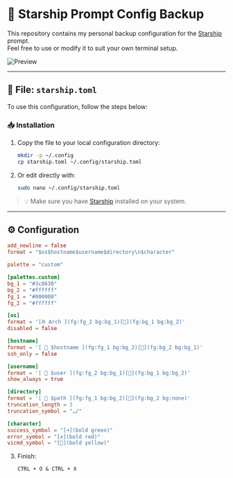 # 🌟 Starship Prompt Config Backup

This repository contains my personal backup configuration for the [Starship](https://starship.rs) prompt.  
Feel free to use or modify it to suit your own terminal setup.

![Preview](ss.png)

---

## 📂 File: `starship.toml`

To use this configuration, follow the steps below:

### 📥 Installation

1. Copy the file to your local configuration directory:
   ```bash
   mkdir -p ~/.config
   cp starship.toml ~/.config/starship.toml
   ```

2. Or edit directly with:
   ```bash
   sudo nano ~/.config/starship.toml
   ```

> 💡 Make sure you have [Starship](https://starship.rs/guide/#%F0%9F%9A%80-installation) installed on your system.

---

## ⚙️ Configuration

```toml
add_newline = false
format = "$os$hostname$username$directory\n$character"

palette = "custom"

[palettes.custom]
bg_1 = "#3c8630"
bg_2 = "#ffffff"
fg_1 = "#000000"
fg_2 = "#ffffff"

[os]
format = '[🌐 Arch ](fg:fg_2 bg:bg_1)[](fg:bg_1 bg:bg_2)'
disabled = false

[hostname]
format = '[  $hostname ](fg:fg_1 bg:bg_2)[](fg:bg_2 bg:bg_1)'
ssh_only = false

[username]
format = '[ 👤 $user ](fg:fg_2 bg:bg_1)[](fg:bg_1 bg:bg_2)'
show_always = true

[directory]
format = '[ 📁 $path ](fg:fg_1 bg:bg_2)[](fg:bg_2 bg:none)'
truncation_length = 3
truncation_symbol = "…/"

[character]
success_symbol = "[➜](bold green)"
error_symbol = "[✗](bold red)"
vicmd_symbol = "[](bold yellow)"
```
3. Finish:
   ```
   CTRL + O & CTRL + X
   ```

